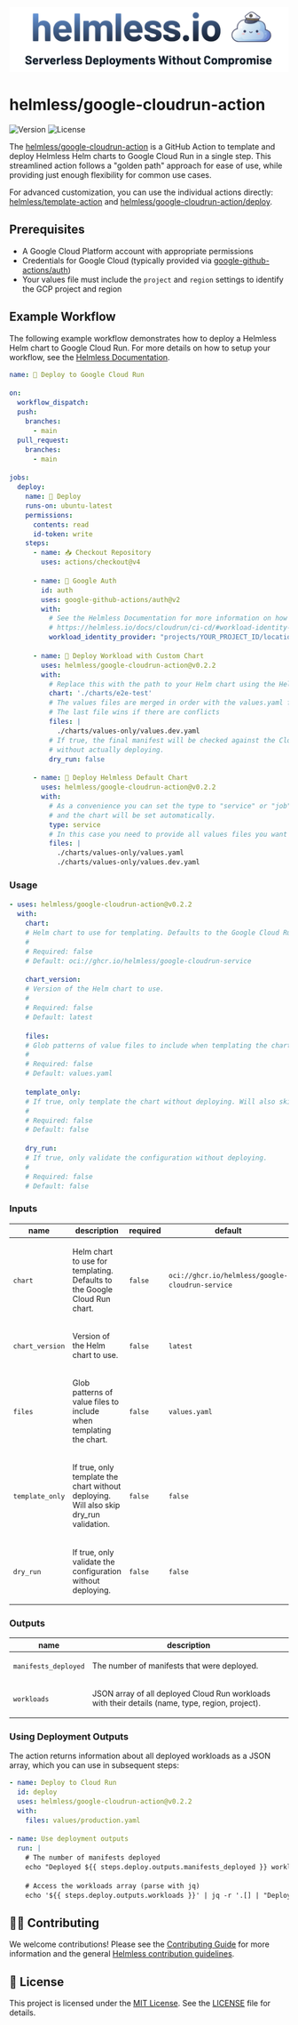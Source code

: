<a href="https://helmless.io" target="_blank">
  <picture>
    <source media="(prefers-color-scheme: dark)" srcset=".github/helmless_title.png">
    <img alt="Helmless.io - Serverless Deployments Without Compromise" src=".github/helmless_title_light.png">
  </picture>
</a>

# helmless/google-cloudrun-action

![Version](https://img.shields.io/github/v/release/helmless/google-cloudrun-action)
![License](https://img.shields.io/github/license/helmless/google-cloudrun-action)

The [helmless/google-cloudrun-action](https://github.com/helmless/google-cloudrun-action) is a GitHub Action to template and deploy Helmless Helm charts to Google Cloud Run in a single step. This streamlined action follows a "golden path" approach for ease of use, while providing just enough flexibility for common use cases.

For advanced customization, you can use the individual actions directly: [helmless/template-action](https://github.com/helmless/template-action) and [helmless/google-cloudrun-action/deploy](https://github.com/helmless/google-cloudrun-action/tree/main/deploy).

## Prerequisites

- A Google Cloud Platform account with appropriate permissions
- Credentials for Google Cloud (typically provided via [google-github-actions/auth](https://github.com/google-github-actions/auth))
- Your values file must include the `project` and `region` settings to identify the GCP project and region

## Example Workflow

The following example workflow demonstrates how to deploy a Helmless Helm chart to Google Cloud Run. For more details on how to setup your workflow, see the [Helmless Documentation](https://helmless.io/docs/cloudrun/ci-cd).

<!-- x-release-please-start-version -->
```yaml
name: 🚀 Deploy to Google Cloud Run

on:
  workflow_dispatch:
  push:
    branches:
      - main
  pull_request:
    branches:
      - main

jobs:
  deploy:
    name: 🚀 Deploy
    runs-on: ubuntu-latest
    permissions:
      contents: read
      id-token: write
    steps:
      - name: 📥 Checkout Repository
        uses: actions/checkout@v4

      - name: 🔑 Google Auth
        id: auth
        uses: google-github-actions/auth@v2
        with:
          # See the Helmless Documentation for more information on how to setup a Workload Identity Provider
          # https://helmless.io/docs/cloudrun/ci-cd/#workload-identity-federation
          workload_identity_provider: "projects/YOUR_PROJECT_ID/locations/global/workloadIdentityPools/YOUR_WORKLOAD_IDENTITY_POOL/providers/github"

      - name: 🚀 Deploy Workload with Custom Chart
        uses: helmless/google-cloudrun-action@v0.2.2
        with:
          # Replace this with the path to your Helm chart using the Helmless Helm chart as dependency
          chart: './charts/e2e-test'
          # The values files are merged in order with the values.yaml file in the chart
          # The last file wins if there are conflicts
          files: |
            ./charts/values-only/values.dev.yaml
          # If true, the final manifest will be checked against the Cloud Run API
          # without actually deploying.
          dry_run: false
      
      - name: 🚀 Deploy Helmless Default Chart
        uses: helmless/google-cloudrun-action@v0.2.2
        with:
          # As a convenience you can set the type to "service" or "job"
          # and the chart will be set automatically.
          type: service
          # In this case you need to provide all values files you want to use.
          files: |
            ./charts/values-only/values.yaml
            ./charts/values-only/values.dev.yaml
```
<!-- x-release-please-end -->

<!-- x-release-please-start-version -->
<!-- action-docs-usage action="action.yaml" project="helmless/google-cloudrun-action" version="v0.2.2" -->
### Usage

```yaml
- uses: helmless/google-cloudrun-action@v0.2.2
  with:
    chart:
    # Helm chart to use for templating. Defaults to the Google Cloud Run chart.
    #
    # Required: false
    # Default: oci://ghcr.io/helmless/google-cloudrun-service

    chart_version:
    # Version of the Helm chart to use.
    #
    # Required: false
    # Default: latest

    files:
    # Glob patterns of value files to include when templating the chart.
    #
    # Required: false
    # Default: values.yaml

    template_only:
    # If true, only template the chart without deploying. Will also skip dry_run validation.
    #
    # Required: false
    # Default: false

    dry_run:
    # If true, only validate the configuration without deploying.
    #
    # Required: false
    # Default: false
```
<!-- action-docs-usage action="action.yaml" project="helmless/google-cloudrun-action" version="v0.2.2" -->
<!-- x-release-please-end -->

<!-- action-docs-inputs source="action.yaml" -->
### Inputs

| name | description | required | default |
| --- | --- | --- | --- |
| `chart` | <p>Helm chart to use for templating. Defaults to the Google Cloud Run chart.</p> | `false` | `oci://ghcr.io/helmless/google-cloudrun-service` |
| `chart_version` | <p>Version of the Helm chart to use.</p> | `false` | `latest` |
| `files` | <p>Glob patterns of value files to include when templating the chart.</p> | `false` | `values.yaml` |
| `template_only` | <p>If true, only template the chart without deploying. Will also skip dry_run validation.</p> | `false` | `false` |
| `dry_run` | <p>If true, only validate the configuration without deploying.</p> | `false` | `false` |
<!-- action-docs-inputs source="action.yaml" -->

<!-- action-docs-outputs source="action.yaml" -->
### Outputs

| name | description |
| --- | --- |
| `manifests_deployed` | <p>The number of manifests that were deployed.</p> |
| `workloads` | <p>JSON array of all deployed Cloud Run workloads with their details (name, type, region, project).</p> |
<!-- action-docs-outputs source="action.yaml" -->

### Using Deployment Outputs

The action returns information about all deployed workloads as a JSON array, which you can use in subsequent steps:
<!-- x-release-please-start-version -->
```yaml
- name: Deploy to Cloud Run
  id: deploy
  uses: helmless/google-cloudrun-action@v0.2.2
  with:
    files: values/production.yaml

- name: Use deployment outputs
  run: |
    # The number of manifests deployed
    echo "Deployed ${{ steps.deploy.outputs.manifests_deployed }} workload(s)"
    
    # Access the workloads array (parse with jq)
    echo '${{ steps.deploy.outputs.workloads }}' | jq -r '.[] | "Deployed \(.type) \(.name) to \(.project) in \(.region)"'
```
<!-- x-release-please-end -->

## 🤝🏻 Contributing

We welcome contributions! Please see the [Contributing Guide](CONTRIBUTING.md) for more information and the general [Helmless contribution guidelines](https://helmless.io/contributing).

## 📝 License

This project is licensed under the [MIT License](LICENSE). See the [LICENSE](LICENSE) file for details.